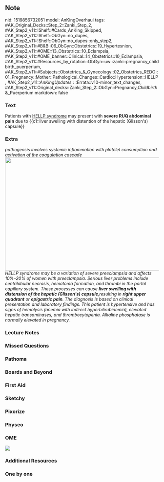 ## Note
nid: 1519856732051
model: AnKingOverhaul
tags: #AK_Original_Decks::Step_2::Zanki_Step_2, #AK_Step2_v11::!Shelf::#Cards_AnKing_Skipped, #AK_Step2_v11::!Shelf::ObGyn::no_dupes, #AK_Step2_v11::!Shelf::ObGyn::no_dupes::only_step2, #AK_Step2_v11::#B&B::06_ObGyn::Obstetrics::19_Hypertesnion, #AK_Step2_v11::#OME::13_Obstetrics::10_Eclampsia, #AK_Step2_v11::#OME_banner::Clinical::14_Obstetrics::10_Eclampsia, #AK_Step2_v11::#Resources_by_rotation::ObGyn::uw::zanki::pregnancy_childbirth_puerperium, #AK_Step2_v11::#Subjects::Obstetrics_&_Gynecology::02_Obstetrics_REDO::01_Pregnancy::Mother::Pathological_Changes::Cardio::Hypertension::HELLP, #AK_Step2_v11::$AnKingUpdates::$Errata::v10-minor_text_changes, #AK_Step2_v11::Original_decks::Zanki_Step_2::ObGyn::Pregnancy,_Childbirth_&_Puerperium
markdown: false

### Text
Patients with <u>HELLP syndrome</u> may present with <b>severe RUQ
abdominal pain</b> due to {{c1::liver swelling with distention of
the hepatic (Glisson's) capsule}}

### Extra
<div>
  <i>pathogensis involves systemic inflammation with platelet
  consumption and activation of the coagulation cascade</i>
</div><img src="hellp_1606536512074.png" class="" style=
"height: 370px; width: 511px;">
<div>
  <i>HELLP syndrome may be a variation of severe preeclampsia and
  affects 10%–20% of women with preeclampsia. Serious liver
  problems include centrilobular necrosis, hematoma formation, and
  thrombi in the portal capillary system. These processes can cause
  <b>liver swelling with distension of the hepatic (Glisson's)
  capsule</b>,resulting in <b>right upper quadrant</b> or
  <b>epigastric pain</b>. The diagnosis is based on clinical
  presentation and laboratory findings. This patient is
  hypertensive and has signs of hemolysis (anemia with indirect
  hyperbilirubinemia), elevated hepatic transaminases, and
  thrombocytopenia. Alkaline phosphatase is normally elevated in
  pregnancy.</i>
</div>

### Lecture Notes


### Missed Questions


### Pathoma


### Boards and Beyond


### First Aid


### Sketchy


### Pixorize


### Physeo


### OME
<div class="ome-widget">
  <a href=
  "https://onlinemeded.org/spa/obstetrics/eclampsia/acquire?ref=anki">
  <img src="_OME_AnkiFlashcards_Lesson_6.png"></a>
</div>

### Additional Resources


### One by one

